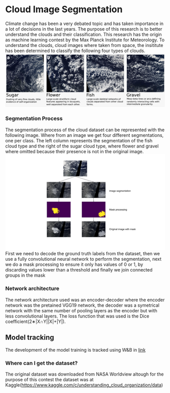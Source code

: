 # Cloud Image Segmentation #

Climate change has been a very debated topic and
has taken importance in a lot of decisions in the last years.
The purpose of this research is to better understand the clouds and their classification.
This research has the origin as machine learning contest by the Max Planck Institute for Meteorology.
To understand the clouds, cloud images where taken from space, the insititute has been determined to classify the
following four types of clouds.
![Alt text](images/cloud_types.png?raw=true "Cloud types")

### Segmentation Process ###
The segmentation process of the cloud dataset can be represented with the following image. Where from an image we get
four different segmentations, one per class. The left column represents the segmentation of the fish cloud type and the right of the
sugar cloud type, where flower and gravel where omitted because their presence is not in the original image.
![Alt text](images/cloud_segmentation_process.png?raw=true "Segementation process")
First we need to decode the ground truth labels from the dataset, then we use a fully convolutional
neural network to perform the segmentation, next we do a mask processing to ensure it only has values
of 0 or 1, by discarding values lower than a threshold and finally we join connected groups in the mask

### Network architecture ###
The network architecture used was an encoder-decoder where the encoder network was the pretained VGG19
network, the decoder was a symetrical network with the same number of pooling layers as the encoder
but with less convolutional layers. The loss function that was used is the Dice coefficient(2∗|X∩Y||X|+|Y|).

## Model tracking ##
The development of the model training is tracked using W&B in [link](https://app.wandb.ai/polmonroig/cloud_segmentation)

### Where can I get the dataset? ###
The original dataset was downloaded from NASA Worldview altough for the purpose of this
contest the dataset was at Kaggle(https://www.kaggle.com/c/understanding_cloud_organization/data)
